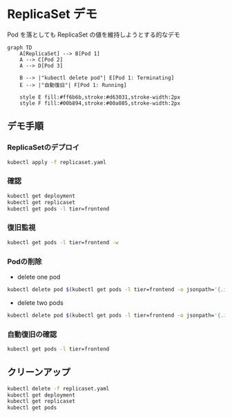 # ReplicaSet デモ

Pod を落としても ReplicaSet の値を維持しようとする的なデモ
```mermaid
graph TD
    A[ReplicaSet] --> B[Pod 1]
    A --> C[Pod 2]
    A --> D[Pod 3]
    
    B --> |"kubectl delete pod"| E[Pod 1: Terminating]
    E --> |"自動復旧"| F[Pod 1: Running]
    
    style E fill:#ff6b6b,stroke:#d63031,stroke-width:2px
    style F fill:#00b894,stroke:#00a085,stroke-width:2px
```

## デモ手順

### ReplicaSetのデプロイ
```bash
kubectl apply -f replicaset.yaml
```

### 確認
```bash
kubectl get deployment
kubectl get replicaset
kubectl get pods -l tier=frontend
```

### 復旧監視
```bash
kubectl get pods -l tier=frontend -w
```

### Podの削除
- delete one pod
```bash
kubectl delete pod $(kubectl get pods -l tier=frontend -o jsonpath='{.items[0].metadata.name}')
```

- delete two pods
```bash
kubectl delete pod $(kubectl get pods -l tier=frontend -o jsonpath='{.items[0].metadata.name}') $(kubectl get pods -l tier=frontend -o jsonpath='{.items[1].metadata.name}')
```

### 自動復旧の確認
```bash
kubectl get pods -l tier=frontend
```

## クリーンアップ

```bash
kubectl delete -f replicaset.yaml
kubectl get deployment
kubectl get replicaset
kubectl get pods
```

